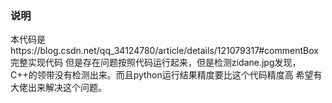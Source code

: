 ### 说明
本代码是https://blog.csdn.net/qq_34124780/article/details/121079317#commentBox完整实现代码 
但是存在问题按照代码运行起来，但是检测zidane.jpg发现，C++的领带没有检测出来。而且python运行结果精度要比这个代码精度高 
希望有大佬出来解决这个问题。
